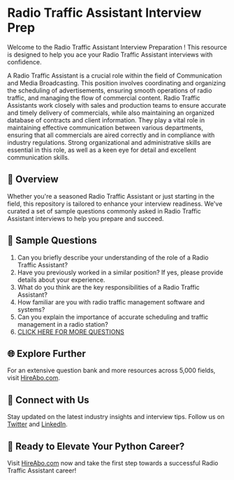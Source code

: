 # Radio Traffic Assistant Interview Prep

Welcome to the Radio Traffic Assistant Interview Preparation ! This resource is designed to help you ace your Radio Traffic Assistant interviews with confidence.

A Radio Traffic Assistant is a crucial role within the field of Communication and Media Broadcasting. This position involves coordinating and organizing the scheduling of advertisements, ensuring smooth operations of radio traffic, and managing the flow of commercial content. Radio Traffic Assistants work closely with sales and production teams to ensure accurate and timely delivery of commercials, while also maintaining an organized database of contracts and client information. They play a vital role in maintaining effective communication between various departments, ensuring that all commercials are aired correctly and in compliance with industry regulations. Strong organizational and administrative skills are essential in this role, as well as a keen eye for detail and excellent communication skills.

## 🚀 Overview

Whether you're a seasoned Radio Traffic Assistant or just starting in the field, this repository is tailored to enhance your interview readiness. We've curated a set of sample questions commonly asked in Radio Traffic Assistant interviews to help you prepare and succeed.

## 📝 Sample Questions

1. Can you briefly describe your understanding of the role of a Radio Traffic Assistant?
2. Have you previously worked in a similar position? If yes, please provide details about your experience.
3. What do you think are the key responsibilities of a Radio Traffic Assistant?
4. How familiar are you with radio traffic management software and systems?
5. Can you explain the importance of accurate scheduling and traffic management in a radio station?
6. [CLICK HERE FOR MORE QUESTIONS](https://hireabo.com/job/8_2_40/Radio%20Traffic%20Assistant)

## 🌐 Explore Further

For an extensive question bank and more resources across 5,000 fields, visit [HireAbo.com](https://www.hireabo.com).

## 📱 Connect with Us

Stay updated on the latest industry insights and interview tips. Follow us on [Twitter](https://twitter.com/hireabo) and [LinkedIn](https://www.linkedin.com/in/hire-abo-3609972a8/).

## 🚀 Ready to Elevate Your Python Career?

Visit [HireAbo.com](https://www.hireabo.com) now and take the first step towards a successful Radio Traffic Assistant career!